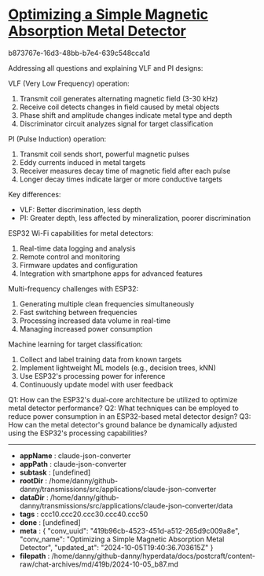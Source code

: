# [Optimizing a Simple Magnetic Absorption Metal Detector](https://claude.ai/chat/419b96cb-4523-451d-a512-265d9c009a8e)

b873767e-16d3-48bb-b7e4-639c548cca1d

 Addressing all questions and explaining VLF and PI designs:

VLF (Very Low Frequency) operation:
1. Transmit coil generates alternating magnetic field (3-30 kHz)
2. Receive coil detects changes in field caused by metal objects
3. Phase shift and amplitude changes indicate metal type and depth
4. Discriminator circuit analyzes signal for target classification

PI (Pulse Induction) operation:
1. Transmit coil sends short, powerful magnetic pulses
2. Eddy currents induced in metal targets
3. Receiver measures decay time of magnetic field after each pulse
4. Longer decay times indicate larger or more conductive targets

Key differences:
- VLF: Better discrimination, less depth
- PI: Greater depth, less affected by mineralization, poorer discrimination

ESP32 Wi-Fi capabilities for metal detectors:
1. Real-time data logging and analysis
2. Remote control and monitoring
3. Firmware updates and configuration
4. Integration with smartphone apps for advanced features

Multi-frequency challenges with ESP32:
1. Generating multiple clean frequencies simultaneously
2. Fast switching between frequencies
3. Processing increased data volume in real-time
4. Managing increased power consumption

Machine learning for target classification:
1. Collect and label training data from known targets
2. Implement lightweight ML models (e.g., decision trees, kNN)
3. Use ESP32's processing power for inference
4. Continuously update model with user feedback

Q1: How can the ESP32's dual-core architecture be utilized to optimize metal detector performance?
Q2: What techniques can be employed to reduce power consumption in an ESP32-based metal detector design?
Q3: How can the metal detector's ground balance be dynamically adjusted using the ESP32's processing capabilities?

---

* **appName** : claude-json-converter
* **appPath** : claude-json-converter
* **subtask** : [undefined]
* **rootDir** : /home/danny/github-danny/transmissions/src/applications/claude-json-converter
* **dataDir** : /home/danny/github-danny/transmissions/src/applications/claude-json-converter/data
* **tags** : ccc10.ccc20.ccc30.ccc40.ccc50
* **done** : [undefined]
* **meta** : {
  "conv_uuid": "419b96cb-4523-451d-a512-265d9c009a8e",
  "conv_name": "Optimizing a Simple Magnetic Absorption Metal Detector",
  "updated_at": "2024-10-05T19:40:36.703615Z"
}
* **filepath** : /home/danny/github-danny/hyperdata/docs/postcraft/content-raw/chat-archives/md/419b/2024-10-05_b87.md